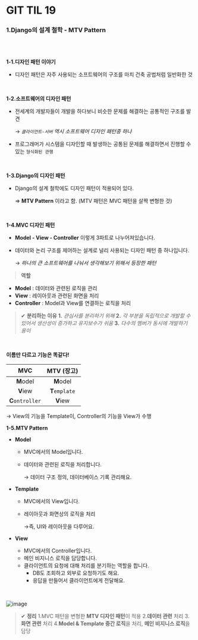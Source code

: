 # GIT TIL 19

### 1.Django의 설계 철학 - MTV Pattern

<br><br>

**1-1.디자인 패턴 이야기**

- 디자인 패턴은 자주 사용되는 소프트웨어의 구조를 마치 건축 공법처럼 일반화한 것

<br>

**1-2.소프트웨어의 디자인 패턴**

- 전세계의 개발자들이 개발을 하다보니 비슷한 문제를 해결하는 공통적인 구조를 발견 <br>
    
    → *`클라이언트-서버` 역시 소프트웨어 디자인 패턴중 하나*
- 프로그래머가 시스템을 디자인할 때 발생하는 공통된 문제를 해결하면서 진행할 수 있는 `형식화된 관행`

<br>

**1-3.Django의 디자인 패턴**
- Django의 설계 철학에도 디자인 패턴이 적용되어 있다.
    
    ⇒ **MTV Pattern** 이라고 함.
    (MTV 패턴은 MVC 패턴을 살짝 변형한 것)

<br>

**1-4.MVC 디자인 패턴**

- **Model - View - Controller** 이렇게 3파트로 나누어져있습니다.
- 데이터와 논리 구조를 제어하는 설계로 널리 사용되는 디자인 패턴 중 하나입니다.
    
    → *하나의 큰 소프트웨어를 나눠서 생각해보기 위해서 등장한 패턴*

>**역할**

- **Model** : 데이터와 관련된 로직을 관리
- **View** : 레이아웃과 관련된 화면을 처리
- **Controller** : Model과 View를 연결하는 로직을 처리

> ✔ **분리하는 이유**
> **1.** *관심사를 분리하기 위해*
> **2.** *각 부분을 독립적으로 개발할 수 있어서 생산성이 증가하고 유지보수가 쉬움*
> **3.** *다수의 멤버가 동시에 개발하기 용이*

<br>

**이름만 다르고 기능은 똑같다!**

|MVC|MTV (장고)|
|:---:|:---:|
|**M**odel|**M**odel|
|**V**iew|**T**`emplate`|
|**C**`ontroller`|**V**iew|

→ View의 기능을 Template이, Controller의 기능을 View가 수행

**1-5.MTV Pattern**

- **Model**
    - MVC에서의 Model입니다.
    - 데이터와 관련된 로직을 처리합니다.
        
        → 데이터 구조 정의, 데이터베이스 기록 관리해요.
        
- **Template**
    - MVC에서의 View입니다.
    - 레이아웃과 화면상의 로직을 처리
        
        →즉, UI와 레이아웃을 다루어요.
        
- **View**
    - MVC에서의 Controller입니다.
    - 메인 비지니스 로직을 담당합니다.
    - 클라이언트의 요청에 대해 처리를 분기하는 역할을 합니다.
        - DB도 조회하고 외부로 요청하기도 해요.
        - 응답을 만들어서 클라이언트에게 전달해요.

<br>

![image](https://github.com/user-attachments/assets/37e87de2-7aff-440a-8fe4-5ae270e9d7c8)


>✔ **정리**
    1.MVC 패턴을 변형한 **MTV 디자인 패턴**이 적용
    2.**데이터 관련** 처리
    3.**화면 관련** 처리
    4.**Model & Template 중간 로직**을 처리, **메인 비지니스 로직**을 담당

<br>



